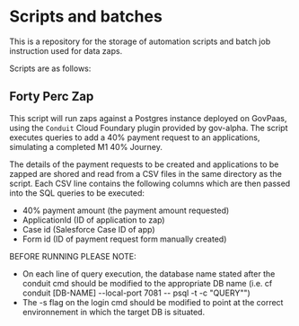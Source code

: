 # Scripts and batches
This is a repository for the storage of automation scripts and batch job instruction used for data zaps. 

Scripts are as follows:

## Forty Perc Zap

This script will run zaps against a Postgres instance deployed on GovPaas, using the `Conduit` Cloud Foundary plugin provided by gov-alpha. The script executes queries to add a 40% payment request to an applications, simulating a completed M1 40% Journey.

The details of the payment requests to be created and applications to be zapped are shored and read from a CSV files in the same directory as the script. 
Each CSV line contains the following columns which are then passed into the SQL queries to be executed:

- 40% payment amount (the payment amount requested)
- ApplicationId (ID of application to zap)
- Case id (Salesforce Case ID of app)
- Form id (ID of payment request form manually created)

 BEFORE RUNNING PLEASE NOTE:
  - On each line of query execution, the database name stated after the conduit cmd should be modified to the appropriate DB name (i.e. cf conduit [DB-NAME] --local-port 7081 -- psql -t -c "QUERY"")
  - The -s flag on the login cmd should be modified to point at the correct environnement in which the target DB is situated.
